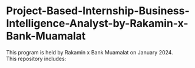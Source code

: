 # Project-Based-Internship-Business-Intelligence-Analyst-by-Rakamin-x-Bank-Muamalat

This program is held by Rakamin x Bank Muamalat on January 2024.  
This repository includes:  
